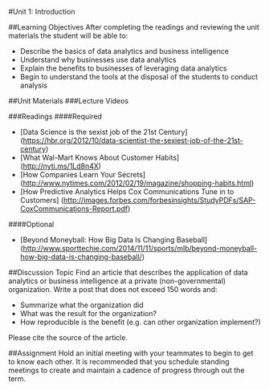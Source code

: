 #Unit 1: Introduction

##Learning Objectives
After completing the readings and reviewing the unit materials the student will be able to:
* Describe the basics of data analytics and business intelligence
* Understand why businesses use data analytics
* Explain the benefits to businesses of leveraging data analytics
* Begin to understand the tools at the disposal of the students to conduct analysis

##Unit Materials
###Lecture Videos

###Readings
####Required
* [Data Science is the sexist job of the 21st Century] (https://hbr.org/2012/10/data-scientist-the-sexiest-job-of-the-21st-century)
* [What Wal-Mart Knows About Customer Habits] (http://nyti.ms/1Ld8n4X)
* [How Companies Learn Your Secrets] (http://www.nytimes.com/2012/02/19/magazine/shopping-habits.html)
* [How Predictive Analytics Helps Cox Communications Tune in to Customers] (http://images.forbes.com/forbesinsights/StudyPDFs/SAP-CoxCommunications-Report.pdf)

####Optional
* [Beyond Moneyball: How Big Data Is Changing Baseball] (http://www.sporttechie.com/2014/11/11/sports/mlb/beyond-moneyball-how-big-data-is-changing-baseball/)

##Discussion Topic
Find an article that describes the application of data analytics or business intelligence at a private (non-governmental) organization. Write a post that does not exceed 150 words and:
* Summarize what the organization did
* What was the result for the organization?
* How reproducible is the benefit (e.g. can other organization implement?)

Please cite the source of the article.

##Assignment
Hold an initial meeting with your teammates to begin to get to know each other. It is recommended that you schedule standing meetings to create and maintain a cadence of progress through out the term.
